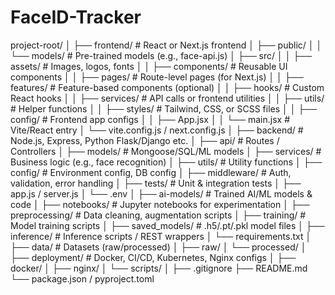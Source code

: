 # FaceID-Tracker

project-root/
│
├── frontend/                   # React or Next.js frontend
│   ├── public/
│   │   └── models/             # Pre-trained models (e.g., face-api.js)
│   ├── src/
│   │   ├── assets/             # Images, logos, fonts
│   │   ├── components/         # Reusable UI components
│   │   ├── pages/              # Route-level pages (for Next.js)
│   │   ├── features/           # Feature-based components (optional)
│   │   ├── hooks/              # Custom React hooks
│   │   ├── services/           # API calls or frontend utilities
│   │   ├── utils/              # Helper functions
│   │   ├── styles/             # Tailwind, CSS, or SCSS files
│   │   ├── config/             # Frontend app configs
│   │   ├── App.jsx
│   │   └── main.jsx            # Vite/React entry
│   └── vite.config.js / next.config.js
│
├── backend/                   # Node.js, Express, Python Flask/Django etc.
│   ├── api/                    # Routes / Controllers
│   ├── models/                 # Mongoose/SQL/ML models
│   ├── services/               # Business logic (e.g., face recognition)
│   ├── utils/                  # Utility functions
│   ├── config/                 # Environment config, DB config
│   ├── middleware/             # Auth, validation, error handling
│   ├── tests/                  # Unit & integration tests
│   ├── app.js / server.js
│   └── .env
│
├── ai-models/                # Trained AI/ML models & code
│   ├── notebooks/             # Jupyter notebooks for experimentation
│   ├── preprocessing/         # Data cleaning, augmentation scripts
│   ├── training/              # Model training scripts
│   ├── saved_models/          # .h5/.pt/.pkl model files
│   ├── inference/             # Inference scripts / REST wrappers
│   └── requirements.txt
│
├── data/                     # Datasets (raw/processed)
│   ├── raw/
│   └── processed/
│
├── deployment/              # Docker, CI/CD, Kubernetes, Nginx configs
│   ├── docker/
│   ├── nginx/
│   └── scripts/
│
├── .gitignore
├── README.md
└── package.json / pyproject.toml
